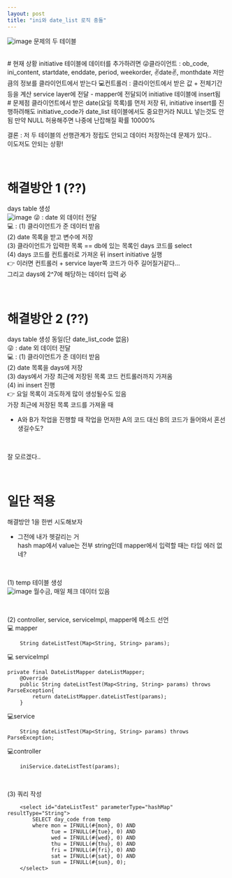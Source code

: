 ```yaml
---
layout: post
title: "ini와 date_list 로직 충돌"
---
```

![image](https://user-images.githubusercontent.com/86642180/153457507-cf59a6a6-f48f-4369-bdac-eae99550ec3f.png)
문제의 두 테이블  

<br>
# 현재 상황
initiative 테이블에 데이터를 추가하려면  
😜클라이언트 : ob_code, ini_content, startdate, enddate, period, weekorder, ✌date✌, monthdate  
저만큼의 정보를 클라이언트에서 받는다  
💻컨트롤러 : 클라이언트에서 받은 값 + 전체기간 등을 계산  
service layer에 전달 - mapper에 전달되어 initiative 테이블에 insert됨  

<br>
# 문제점  
클라이언트에서 받은 date(요일 목록)를 먼저 저장 뒤, initiative insert를 진행하려해도  
initiative_code가 date_list 테이블에서도 중요한거라 NULL 넣는것도 안됨  
만약 NULL 허용해주면 나중에 난잡해질 확률 10000%  

<br>

결론 : 저 두 테이블의 선행관계가 정립도 안되고 데이터 저장하는데 문제가 있다..  
이도저도 안되는 상황!  

<br>

# 해결방안 1 (??)
days table 생성  
![image](https://user-images.githubusercontent.com/86642180/153460403-616be1b3-7e51-47a3-89b0-2a84a51cee95.png)
😜 : date 외 데이터 전달  
💻 : (1) 클라이언트가 준 데이터 받음  
(2) date 목록을 받고 변수에 저장  
(3) 클라이언트가 입력한 목록 == db에 있는 목록인 days 코드를 select  
(4) days 코드를 컨트롤러로 가져온 뒤 insert initiative 실행  
👉 이러면 컨트롤러 + service layer쪽 코드가 아주 길어질거같다...  
그리고 days에 2^7에 해당하는 데이터 입력 必  

<br>

# 해결방안 2 (??)
days table 생성 동일(단 date_list_code 없음)  
😜 : date 외 데이터 전달  
💻 : (1) 클라이언트가 준 데이터 받음  
(2) date 목록을 days에 저장  
(3) days에서 가장 최근에 저장된 목록 코드 컨트롤러까지 가져옴  
(4) ini insert 진행  
👉 요일 목록이 과도하게 많이 생성될수도 있음  
가장 최근에 저장된 목록 코드를 가져올 때  
- A와 B가 작업을 진행할 때 작업을 먼저한 A의 코드 대신 B의 코드가 들어와서 혼선 생길수도?  

<br>

잘 모르겠다..

<br>

# 일단 적용
해결방안 1을 한번 시도해보자  
- 그전에 내가 헷갈리는 거  
hash map에서 value는 전부 string인데 mapper에서 입력할 때는 타입 에러 없네?  

<br>

(1) temp 테이블 생성  
![image](https://user-images.githubusercontent.com/86642180/153473587-4de52ffc-bd73-4f28-95d3-a07d62f8e10f.png)
월수금, 매일 체크 데이터 있음  

<br>

(2) controller, service, serviceImpl, mapper에 메소드 선언  
💻 mapper
```
    String dateListTest(Map<String, String> params);
```
💻 serviceImpl  
```
private final DateListMapper dateListMapper;
    @Override
    public String dateListTest(Map<String, String> params) throws ParseException{
        return dateListMapper.dateListTest(params);
    }
```
💻service
```
    String dateListTest(Map<String, String> params) throws  ParseException;
```
💻controller
```
    iniService.dateListTest(params);
```
<br>

(3) 쿼리 작성  
```
    <select id="dateListTest" parameterType="hashMap" resultType="String">
        SELECT day_code from temp
        where mon = IFNULL(#{mon}, 0) AND
              tue = IFNULL(#{tue}, 0) AND
              wed = IFNULL(#{wed}, 0) AND
              thu = IFNULL(#{thu}, 0) AND
              fri = IFNULL(#{fri}, 0) AND
              sat = IFNULL(#{sat}, 0) AND
              sun = IFNULL(#{sun}, 0);
    </select>
```
